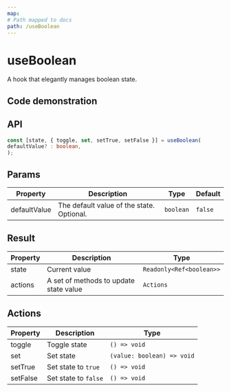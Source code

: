 ```yaml
---
map:
# Path mapped to docs
path: /useBoolean
---
```


# useBoolean

A hook that elegantly manages boolean state.

## Code demonstration

<demo src="useBoolean/demo.vue"
language="vue"
title="Basic usage"
desc="Toggle boolean to receive default value."> </demo>

## API

```typescript
const [state, { toggle, set, setTrue, setFalse }] = useBoolean(
defaultValue? : boolean,
);
```

## Params

| Property     | Description                               | Type      | Default |
| ------------ | ----------------------------------------- | --------- | ------- |
| defaultValue | The default value of the state. Optional. | `boolean` | `false` |

## Result

| Property | Description                            | Type                     |
| -------- | -------------------------------------- | ------------------------ |
| state    | Current value                          | `Readonly<Ref<boolean>>` |
| actions  | A set of methods to update state value | `Actions`                |

## Actions

| Property | Description          | Type                       |
| -------- | -------------------- | -------------------------- |
| toggle   | Toggle state         | `() => void`               |
| set      | Set state            | `(value: boolean) => void` |
| setTrue  | Set state to `true`  | `() => void`               |
| setFalse | Set state to `false` | `() => void`               |
